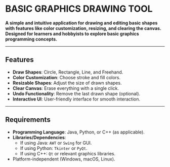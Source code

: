 # BASIC GRAPHICS DRAWING TOOL

**A simple and intuitive application for drawing and editing basic shapes with features like color customization, resizing, and clearing the canvas. Designed for learners and hobbyists to explore basic graphics programming concepts.**

---

## Features

- **Draw Shapes**: Circle, Rectangle, Line, and Freehand.
- **Color Customization**: Choose stroke and fill colors.
- **Resizable Shapes**: Adjust the size of drawn shapes.
- **Clear Canvas**: Erase everything with a single click.
- **Undo Functionality**: Remove the last drawn shape (optional).
- **Interactive UI**: User-friendly interface for smooth interaction.

---

## Requirements

- **Programming Language**: Java, Python, or C++ (as applicable).
- **Libraries/Dependencies**: 
  - If using Java: `AWT` or `Swing` for GUI.
  - If using Python: `Tkinter` or `PyQt`.
  - If using C++: `Qt` or relevant graphics libraries.
- Platform-independent (Windows, macOS, Linux).

